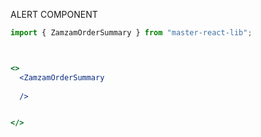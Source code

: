ALERT COMPONENT

```jsx
import { ZamzamOrderSummary } from "master-react-lib";



<>
  <ZamzamOrderSummary 
 
  />


</> 
```
